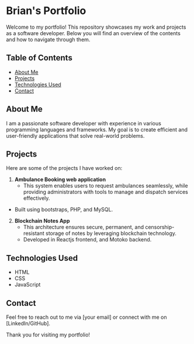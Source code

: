 # Brian's Portfolio

Welcome to my portfolio! This repository showcases my work and projects as a software developer. Below you will find an overview of the contents and how to navigate through them.

## Table of Contents

- [About Me](#about-me)
- [Projects](#projects)
- [Technologies Used](#technologies-used)
- [Contact](#contact)

## About Me

I am a passionate software developer with experience in various programming languages and frameworks. My goal is to create efficient and user-friendly applications that solve real-world problems.

## Projects

Here are some of the projects I have worked on:

1. **Ambulance Booking web application**
   - This system enables users to request ambulances seamlessly, while providing administrators with tools to manage and dispatch services effectively.

- Built using bootstraps, PHP, and MySQL.
   

2. **Blockchain Notes App**
   - This architecture ensures secure, permanent, and censorship-resistant storage of notes by leveraging blockchain technology.
   - Developed in Reactjs frontend, and Motoko backend.

## Technologies Used

- HTML
- CSS
- JavaScript

## Contact

Feel free to reach out to me via [your email] or connect with me on [LinkedIn/GitHub].

Thank you for visiting my portfolio!
